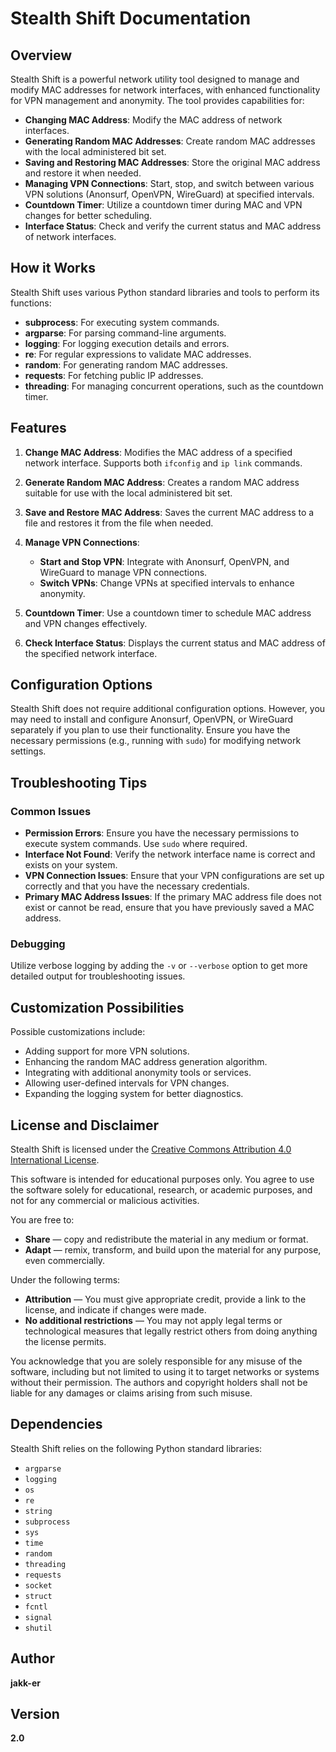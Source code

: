 # Stealth Shift Documentation

**Overview**
-----------
Stealth Shift is a powerful network utility tool designed to manage and modify MAC addresses for network interfaces, with enhanced functionality for VPN management and anonymity. The tool provides capabilities for:

- **Changing MAC Address**: Modify the MAC address of network interfaces.
- **Generating Random MAC Addresses**: Create random MAC addresses with the local administered bit set.
- **Saving and Restoring MAC Addresses**: Store the original MAC address and restore it when needed.
- **Managing VPN Connections**: Start, stop, and switch between various VPN solutions (Anonsurf, OpenVPN, WireGuard) at specified intervals.
- **Countdown Timer**: Utilize a countdown timer during MAC and VPN changes for better scheduling.
- **Interface Status**: Check and verify the current status and MAC address of network interfaces.

**How it Works**
---------------
Stealth Shift uses various Python standard libraries and tools to perform its functions:

- **subprocess**: For executing system commands.
- **argparse**: For parsing command-line arguments.
- **logging**: For logging execution details and errors.
- **re**: For regular expressions to validate MAC addresses.
- **random**: For generating random MAC addresses.
- **requests**: For fetching public IP addresses.
- **threading**: For managing concurrent operations, such as the countdown timer.

**Features**
-------------------
1. **Change MAC Address**: 
   Modifies the MAC address of a specified network interface. Supports both `ifconfig` and `ip link` commands.

2. **Generate Random MAC Address**: 
   Creates a random MAC address suitable for use with the local administered bit set.

3. **Save and Restore MAC Address**: 
   Saves the current MAC address to a file and restores it from the file when needed.

4. **Manage VPN Connections**: 
   - **Start and Stop VPN**: Integrate with Anonsurf, OpenVPN, and WireGuard to manage VPN connections.
   - **Switch VPNs**: Change VPNs at specified intervals to enhance anonymity.

5. **Countdown Timer**: 
   Use a countdown timer to schedule MAC address and VPN changes effectively.

6. **Check Interface Status**: 
   Displays the current status and MAC address of the specified network interface.

**Configuration Options**
-------------------------
Stealth Shift does not require additional configuration options. However, you may need to install and configure Anonsurf, OpenVPN, or WireGuard separately if you plan to use their functionality. Ensure you have the necessary permissions (e.g., running with `sudo`) for modifying network settings.

**Troubleshooting Tips**
-------------------------
### Common Issues
- **Permission Errors**: Ensure you have the necessary permissions to execute system commands. Use `sudo` where required.
- **Interface Not Found**: Verify the network interface name is correct and exists on your system.
- **VPN Connection Issues**: Ensure that your VPN configurations are set up correctly and that you have the necessary credentials.
- **Primary MAC Address Issues**: If the primary MAC address file does not exist or cannot be read, ensure that you have previously saved a MAC address.

### Debugging
Utilize verbose logging by adding the `-v` or `--verbose` option to get more detailed output for troubleshooting issues.

**Customization Possibilities**
-----------------------------
Possible customizations include:
- Adding support for more VPN solutions.
- Enhancing the random MAC address generation algorithm.
- Integrating with additional anonymity tools or services.
- Allowing user-defined intervals for VPN changes.
- Expanding the logging system for better diagnostics.

**License and Disclaimer**
-------------------------
Stealth Shift is licensed under the [Creative Commons Attribution 4.0 International License](https://creativecommons.org/licenses/by/4.0/legalcode).

This software is intended for educational purposes only. You agree to use the software solely for educational, research, or academic purposes, and not for any commercial or malicious activities.

You are free to:
- **Share** — copy and redistribute the material in any medium or format.
- **Adapt** — remix, transform, and build upon the material for any purpose, even commercially.

Under the following terms:
- **Attribution** — You must give appropriate credit, provide a link to the license, and indicate if changes were made.
- **No additional restrictions** — You may not apply legal terms or technological measures that legally restrict others from doing anything the license permits.

You acknowledge that you are solely responsible for any misuse of the software, including but not limited to using it to target networks or systems without their permission. The authors and copyright holders shall not be liable for any damages or claims arising from such misuse.

**Dependencies**
----------------
Stealth Shift relies on the following Python standard libraries:
- `argparse`
- `logging`
- `os`
- `re`
- `string`
- `subprocess`
- `sys`
- `time`
- `random`
- `threading`
- `requests`
- `socket`
- `struct`
- `fcntl`
- `signal`
- `shutil`

**Author**
---------
**jakk-er**

**Version**
----------
**2.0**
